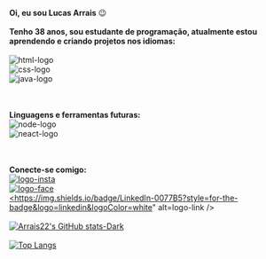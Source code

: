 <strong> Oi, eu sou Lucas Arrais</strong> :wink:
<br>  
<strong>Tenho 38 anos, sou estudante de programação, atualmente estou aprendendo e criando projetos nos idiomas:</strong>
<br>  
<img src="https://img.shields.io/badge/HTML5-E34F26?style=for-the-badge&logo=html5&logoColor=white" alt="html-logo" />
<br>
<img src="https://img.shields.io/badge/CSS3-1572B6?style=for-the-badge&logo=css3&logoColor=white" alt="css-logo" />
<br>
<img src="https://img.shields.io/badge/JavaScript-F7DF1E?style=for-the-badge&logo=javascript&logoColor=black" alt="java-logo" />
<br>
<br>
<br>

<strong>Linguagens e ferramentas futuras:</strong>
<br>
<img src="https://img.shields.io/badge/Node.js-43853D?style=for-the-badge&logo=node.js&logoColor=white" alt="node-logo" />
<br>
<img src="https://img.shields.io/badge/React_Native-20232A?style=for-the-badge&logo=react&logoColor=61DAFB" alt="neact-logo"/>
<br>
<br>
<br>

<strong>Conecte-se comigo:</strong>
<br>
<a href="https://www.instagram.com/lucas.arrais/"><img src="https://img.shields.io/badge/Instagram-E4405F?style=for-the-badge&logo=instagram&logoColor=white" alt="logo-insta" /></a>
<br>
<a href="https://www.facebook.com/lucas.arrais.35"><img src="https://img.shields.io/badge/Facebook-1877F2?style=for-the-badge&logo=facebook&logoColor=white" alt="logo-face" /></a> 
<br>
<a href="https://www.linkedin.com/in/lucas-arrais-7a3829276"><https://img.shields.io/badge/LinkedIn-0077B5?style=for-the-badge&logo=linkedin&logoColor=white" alt=logo-link /></a>
<br>
<br> 
[![Arrais22's GitHub stats-Dark](https://github-readme-stats.vercel.app/api?username=Arrais22&show_icons=true&theme=dark#gh-dark-mode-only)](https://github.com/Arrais22)
<br>
<br>
[![Top Langs](https://github-readme-stats.vercel.app/api/top-langs/?username=Arrais22&size_weight=0.5&count_weight=0.5)](https://github.com/anuraghazra/github-readme-stats)
